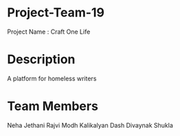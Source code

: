 # Project-Team-19

Project Name : Craft One Life

# Description

A platform for homeless writers

# Team Members
Neha Jethani
Rajvi Modh
Kalikalyan Dash
Divaynak Shukla

